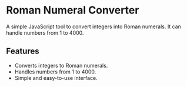 # Roman Numeral Converter

A simple JavaScript tool to convert integers into Roman numerals. It can handle numbers from 1 to 4000.

## Features
- Converts integers to Roman numerals.
- Handles numbers from 1 to 4000.
- Simple and easy-to-use interface.